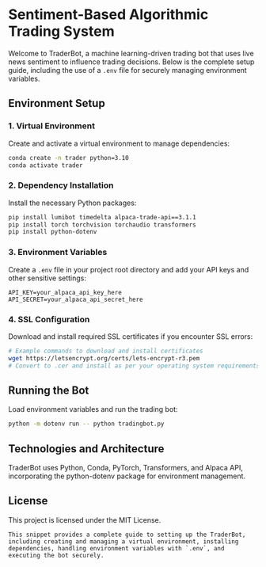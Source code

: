 # Sentiment-Based Algorithmic Trading System

Welcome to TraderBot, a machine learning-driven trading bot that uses live news sentiment to influence trading decisions. Below is the complete setup guide, including the use of a `.env` file for securely managing environment variables.

## Environment Setup

### 1. Virtual Environment
Create and activate a virtual environment to manage dependencies:
```sh
conda create -n trader python=3.10
conda activate trader
```

### 2. Dependency Installation
Install the necessary Python packages:
```sh
pip install lumibot timedelta alpaca-trade-api==3.1.1
pip install torch torchvision torchaudio transformers
pip install python-dotenv
```

### 3. Environment Variables
Create a `.env` file in your project root directory and add your API keys and other sensitive settings:
```plaintext
API_KEY=your_alpaca_api_key_here
API_SECRET=your_alpaca_api_secret_here
```

### 4. SSL Configuration
Download and install required SSL certificates if you encounter SSL errors:
```sh
# Example commands to download and install certificates
wget https://letsencrypt.org/certs/lets-encrypt-r3.pem
# Convert to .cer and install as per your operating system requirements
```

## Running the Bot
Load environment variables and run the trading bot:
```sh
python -m dotenv run -- python tradingbot.py
```

## Technologies and Architecture
TraderBot uses Python, Conda, PyTorch, Transformers, and Alpaca API, incorporating the python-dotenv package for environment management.

## License
This project is licensed under the MIT License.
```
This snippet provides a complete guide to setting up the TraderBot, including creating and managing a virtual environment, installing dependencies, handling environment variables with `.env`, and executing the bot securely.

